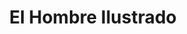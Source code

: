 ---
title: "El Hombre Ilustrado"
url: /ciudad-autonoma-de-buenos-aires/el-hombre-ilustrado/
shop: tatuaje
---